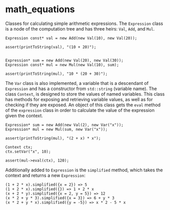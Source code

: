 # math_equations

Сlasses for calculating simple arithmetic expressions. The `Expression` class is a node of the computation tree and has three heirs: `Val`, `Add`, and `Mul`. 

```
Expression const* val = new Add(new Val(10), new Val(20));

assert(printToString(val), "(10 + 20)");


Expression* sum = new Add(new Val(20), new Val(30));
Expression const* mul = new Mul(new Val(10), sum);

assert(printToString(mul), "10 * (20 + 30)");
```

The `Var` class is also implemented, a variable that is a descendant of `Expression` and has a constructor from `std::string` (variable name). The class `Context`, is designed to store the values of named variables. This class has methods for exposing and retrieving variable values, as well as for checking if they are exposed.  An object of this class gets the `eval` method of the `expression` class in order to calculate the value of the expression given the context. 

```
Expression* sum = new Add(new Val(2), new Var("x"));
Expression* mul = new Mul(sum, new Var("x"));

assert(printToString(mul), "(2 + x) * x");

Context ctx;
ctx.setVar("x", 10);

assert(mul->eval(ctx), 120);
```

Additionally added to `Expression` is the `simplified` method, which takes the context and returns a new `Expression`:

```
(1 + 2 * x).simplified({x = 2}) => 5
(1 + 2 * x).simplified({}) => 1 + 2 * x
(x + 2 * y).simplified({x = 2, y = 5}) => 12
(x * 2 + y * 3).simplified({x = 3}) => 6 + y * 3
(x * 2 + y * x).simplified({y = -5}) => x * 2 - 5 * x
```